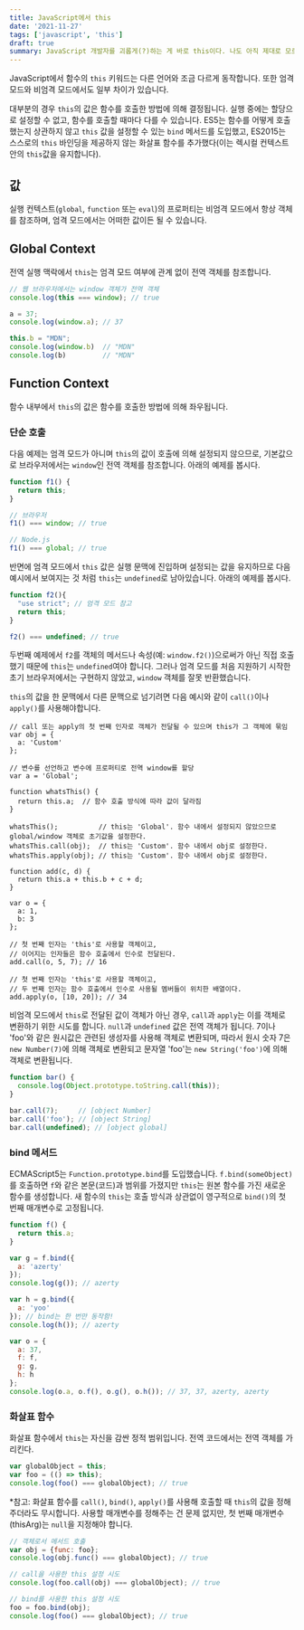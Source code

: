 ```yaml
---
title: JavaScript에서 this
date: '2021-11-27'
tags: ['javascript', 'this']
draft: true
summary: JavaScript 개발자를 괴롭게(?)하는 게 바로 this이다. 나도 아직 제대로 모르는 것 같아서 정리해봤다.
---
```


JavaScript에서 함수의 `this` 키워드는 다른 언어와 조금 다르게 동작합니다. 또한 엄격 모드와 비엄격 모드에서도 일부 차이가 있습니다.

대부분의 경우 `this`의 값은 함수를 호출한 방법에 의해 결정됩니다. 실행 중에는 할당으로 설정할 수 없고, 함수를 호출할 때마다 다를 수 있습니다. ES5는 함수를 어떻게 호출했는지 상관하지 않고 `this` 값을 설정할 수 있는 `bind` 메서드를 도입했고, ES2015는 스스로의 `this` 바인딩을 제공하지 않는 화살표 함수를 추가했다(이는 렉시컬 컨텍스트 안의 `this`값을 유지합니다).

## 값
실행 컨텍스트(`global`, `function` 또는 `eval`)의 프로퍼티는 비엄격 모드에서 항상 객체를 참조하며, 엄격 모드에서는 어떠한 값이든 될 수 있습니다.

## Global Context
전역 실행 맥락에서 `this`는 엄격 모드 여부에 관계 없이 전역 객체를 참조합니다.

```js
// 웹 브라우저에서는 window 객체가 전역 객체
console.log(this === window); // true

a = 37;
console.log(window.a); // 37

this.b = "MDN";
console.log(window.b)  // "MDN"
console.log(b)         // "MDN"
```

## Function Context
함수 내부에서 `this`의 값은 함수를 호출한 방법에 의해 좌우됩니다.

### 단순 호출
다음 예제는 엄격 모드가 아니며 `this`의 값이 호출에 의해 설정되지 않으므로, 기본값으로 브라우저에서는 `window`인 전역 객체를 참조합니다. 아래의 예제를 봅시다.

```js
function f1() {
  return this;
}

// 브라우저
f1() === window; // true

// Node.js
f1() === global; // true
```

반면에 엄격 모드에서 `this` 값은 실행 문맥에 진입하며 설정되는 값을 유지하므로 다음 예시에서 보여지는 것 처럼 `this`는 `undefined`로 남아있습니다. 아래의 예제를 봅시다.

```js
function f2(){
  "use strict"; // 엄격 모드 참고
  return this;
}

f2() === undefined; // true
```

두번째 예제에서 `f2`를 객체의 메서드나 속성(예: `window.f2()`)으로써가 아닌 직접 호출했기 때문에  `this`는 `undefined`여야 합니다. 그러나 엄격 모드를 처음 지원하기 시작한 초기 브라우저에서는 구현하지 않았고, `window` 객체를 잘못 반환했습니다.

`this`의 값을 한 문맥에서 다른 문맥으로 넘기려면 다음 예시와 같이 `call()`이나 `apply()`를 사용해야합니다.

```js:예제1
// call 또는 apply의 첫 번째 인자로 객체가 전달될 수 있으며 this가 그 객체에 묶임
var obj = {
  a: 'Custom'
};

// 변수를 선언하고 변수에 프로퍼티로 전역 window를 할당
var a = 'Global';

function whatsThis() {
  return this.a;  // 함수 호출 방식에 따라 값이 달라짐
}

whatsThis();          // this는 'Global'. 함수 내에서 설정되지 않았으므로 global/window 객체로 초기값을 설정한다.
whatsThis.call(obj);  // this는 'Custom'. 함수 내에서 obj로 설정한다.
whatsThis.apply(obj); // this는 'Custom'. 함수 내에서 obj로 설정한다.
```

```js:예제2
function add(c, d) {
  return this.a + this.b + c + d;
}

var o = {
  a: 1,
  b: 3
};

// 첫 번째 인자는 'this'로 사용할 객체이고,
// 이어지는 인자들은 함수 호출에서 인수로 전달된다.
add.call(o, 5, 7); // 16

// 첫 번째 인자는 'this'로 사용할 객체이고,
// 두 번째 인자는 함수 호출에서 인수로 사용될 멤버들이 위치한 배열이다.
add.apply(o, [10, 20]); // 34
```

비엄격 모드에서 `this`로 전달된 값이 객체가 아닌 경우, `call`과 `apply`는 이를 객체로 변환하기 위한 시도를 합니다. `null`과 `undefined` 값은 전역 객체가 됩니다. 7이나 'foo'와 같은 원시값은 관련된 생성자를 사용해 객체로 변환되며, 따라서 원시 숫자 7은 `new Number(7)`에 의해 객체로 변환되고 문자열 'foo'는 `new String('foo')`에 의해 객체로 변환됩니다.

```js
function bar() {
  console.log(Object.prototype.toString.call(this));
}

bar.call(7);     // [object Number]
bar.call('foo'); // [object String]
bar.call(undefined); // [object global]
```

### bind 메서드
ECMAScript5는 `Function.prototype.bind`를 도입했습니다. `f.bind(someObject)`를 호출하면 `f`와 같은 본문(코드)과 범위를 가졌지만 `this`는 원본 함수를 가진 새로운 함수를 생성합니다. 새 함수의 `this`는 호출 방식과 상관없이 영구적으로 `bind()`의 첫 번째 매개변수로 고정됩니다.

```js
function f() {
  return this.a;
}

var g = f.bind({
  a: 'azerty'
});
console.log(g()); // azerty

var h = g.bind({
  a: 'yoo'
}); // bind는 한 번만 동작함!
console.log(h()); // azerty

var o = {
  a: 37,
  f: f,
  g: g,
  h: h
};
console.log(o.a, o.f(), o.g(), o.h()); // 37, 37, azerty, azerty
```

### 화살표 함수
화살표 함수에서 `this`는 자신을 감싼 정적 범위입니다. 전역 코드에서는 전역 객체를 가리킨다.

```js
var globalObject = this;
var foo = (() => this);
console.log(foo() === globalObject); // true
```

*참고: 화살표 함수를 `call()`, `bind()`, `apply()`를 사용해 호출할 때 `this`의 값을 정해주더라도 무시합니다. 사용할 매개변수를 정해주는 건 문제 없지만, 첫 번째 매개변수(thisArg)는 `null`을 지정해야 합니다.

```js
// 객체로서 메서드 호출
var obj = {func: foo};
console.log(obj.func() === globalObject); // true

// call을 사용한 this 설정 시도
console.log(foo.call(obj) === globalObject); // true

// bind를 사용한 this 설정 시도
foo = foo.bind(obj);
console.log(foo() === globalObject); // true
```